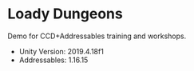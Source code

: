 # Loady Dungeons
Demo for CCD+Addressables training and workshops.

* Unity Version: 2019.4.18f1
* Addressables: 1.16.15
